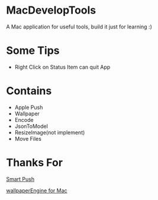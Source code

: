 # MacDevelopTools
A Mac application for useful tools, build it just for learning :)

# Some Tips

* Right Click on Status Item can quit App

# Contains

* Apple Push
* Wallpaper
* Encode
* JsonToModel
* ResizeImage(not implement)
* Move Files



# Thanks For

[Smart Push](https://github.com/shaojiankui/SmartPush "Github")

[wallpaperEngine for Mac](https://github.com/rutti-bep/wallpaperEngine-for-mac "Github")

